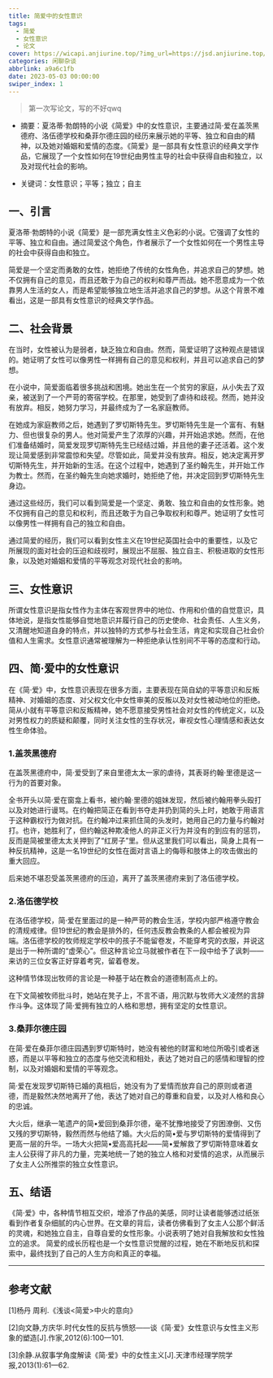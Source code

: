 ```yaml
---
title: 简爱中的女性意识
tags:
  - 简爱
  - 女性意识
  - 论文
cover: https://wicapi.anjiurine.top/?img_url=https://jsd.anjiurine.top/npm/q78kg-website-npm-cdn/57dac3c9-fb11-4fa1-a100-172a7172372d.png
categories: 闲聊杂谈
abbrlink: a9a6c1fb
date: 2023-05-03 00:00:00
swiper_index: 1
---
```


>第一次写论文，写的不好qwq

- 摘要：夏洛蒂·勃朗特的小说《简爱》中的女性意识，主要通过简·爱在盖茨黑德府、洛伍德学校和桑菲尔德庄园的经历来展示她的平等、独立和自由的精神，以及她对婚姻和爱情的态度。《简爱》是一部具有女性意识的经典文学作品，它展现了一个女性如何在19世纪由男性主导的社会中获得自由和独立，以及对现代社会的影响。

- 关键词：女性意识；平等；独立；自主

## 一、引言

夏洛蒂·勃朗特的小说《简爱》是一部充满女性主义色彩的小说。它强调了女性的平等、独立和自由。通过简爱这个角色，作者展示了一个女性如何在一个男性主导的社会中获得自由和独立。

简爱是一个坚定而勇敢的女性，她拒绝了传统的女性角色，并追求自己的梦想。她不仅拥有自己的意见，而且还敢于为自己的权利和尊严而战。她不愿意成为一个依靠男人生活的女人，而是希望能够独立地生活并追求自己的梦想。从这个背景不难看出，这是一部具有女性意识的经典文学作品。

## 二、社会背景

在当时，女性被认为是弱者，缺乏独立和自由。然而，简爱证明了这种观点是错误的。她证明了女性可以像男性一样拥有自己的意见和权利，并且可以追求自己的梦想。

在小说中，简爱面临着很多挑战和困境。她出生在一个贫穷的家庭，从小失去了双亲，被送到了一个严苛的寄宿学校。在那里，她受到了虐待和歧视。然而，她并没有放弃。相反，她努力学习，并最终成为了一名家庭教师。

在她成为家庭教师之后，她遇到了罗切斯特先生。罗切斯特先生是一个富有、有魅力、但也很复杂的男人。他对简爱产生了浓厚的兴趣，并开始追求她。然而，在他们准备结婚时，简爱发现罗切斯特先生已经结过婚，并且他的妻子还活着。这个发现让简爱感到非常震惊和失望。尽管如此，简爱并没有放弃。相反，她决定离开罗切斯特先生，并开始新的生活。在这个过程中，她遇到了圣约翰先生，并开始工作为教士。然而，在圣约翰先生向她求婚时，她拒绝了他，并决定回到罗切斯特先生身边。

通过这些经历，我们可以看到简爱是一个坚定、勇敢、独立和自由的女性形象。她不仅拥有自己的意见和权利，而且还敢于为自己争取权利和尊严。她证明了女性可以像男性一样拥有自己的独立和自由。

通过简爱的经历，我们可以看到女性主义在19世纪英国社会中的重要性，以及它所展现的面对社会的压迫和歧视时，展现出不屈服、独立自主、积极进取的女性形象，以及她对婚姻和爱情的平等观念对现代社会的影响。

## 三、女性意识

所谓女性意识是指女性作为主体在客观世界中的地位、作用和价值的自觉意识，具体地说，是指女性能够自觉地意识并履行自己的历史使命、社会责任、人生义务，又清醒地知道自身的特点，并以独特的方式参与社会生活，肯定和实现自己社会价值和人生需求。女性意识通常被理解为一种拒绝承认性别间不平等的态度和行动。

## 四、简·爱中的女性意识

在《简·爱》中，女性意识表现在很多方面，主要表现在简自幼的平等意识和反叛精神、对婚姻的态度、对父权文化中女性审美的反叛以及对女性被动地位的拒绝。简从小就有平等意识和反叛精神，她不愿意接受男性社会对女性的传统定义，以及对男性权力的质疑和颠覆，同时关注女性的生存状况，审视女性心理情感和表达女性生命体验。

### 1.盖茨黑德府

在盖茨黑德府中，简·爱受到了来自里德太太一家的虐待，其表哥约翰·里德是这一行为的首要对象。

全书开头以简·爱在窗龛上看书，被约翰·里德的姐妹发现，然后被约翰用拳头殴打以及对她进行谩骂。在约翰把简正在看到书夺走并扔到简的头上时，她敢于用语言于这种霸权行为做对抗。在约翰冲过来抓住简的头发时，她用自己的力量与约翰对打。也许，她胜利了，但约翰这种欺凌他人的非正义行为并没有的到应有的惩罚，反而是简被里德太太关押到了“红房子”里。但从这里我们可以看出，简身上具有一种反抗精神，这是一名19世纪的女性在面对言语上的侮辱和肢体上的攻击做出的重大回应。

后来她不堪忍受盖茨黑德府的压迫，离开了盖茨黑德府来到了洛伍德学校。

### 2.洛伍德学校

在洛伍德学校，简·爱在里面过的是一种严苛的教会生活，学校内部严格遵守教会的清规戒律。但19世纪的教会是排外的，任何违反教会教条的人都会被视为异端。洛伍德学校的牧师规定学校中的孩子不能留卷发，不能穿考究的衣服，并说这是出于一种所谓的“虚荣心”。但这种言论立马就被作者在下一段中给予了讽刺——来访的三位女客正好穿着考究，留着卷发。

这种情节体现出牧师的言论是一种基于站在教会的道德制高点上的。

在下文简被牧师批斗时，她站在凳子上，不言不语，用沉默与牧师大义凌然的言辞作斗争。这体现了简·爱拥有独立的人格和思想，拥有坚定的女性意识。

### 3.桑菲尔德庄园

在简·爱在桑菲尔德庄园遇到罗切斯特时，她没有被他的财富和地位所吸引或者迷惑，而是以平等和独立的态度与他交流和相处，表达了她对自己的感情和理智的控制，以及对婚姻和爱情的平等观念。

简·爱在发现罗切斯特已婚的真相后，她没有为了爱情而放弃自己的原则或者道德，而是毅然决然地离开了他，表达了她对自己的尊重和自爱，以及对人格和良心的忠诚。

大火后，继承一笔遗产的简•爱回到桑菲尔德，毫不犹豫地接受了穷困潦倒、又伤又残的罗切斯特，毅然而然与他结了婚。大火后的简•爱与罗切斯特的爱情得到了更高一层的升华。一场大火把简•爱高高托起——简•爱解救了罗切斯特意味着女主人公获得了非凡的力量，完美地统一了她的独立人格和对爱情的追求，从而展示了女主人公所推崇的独立女性意识。

## 五、结语

《简·爱》中，各种情节相互交织，增添了作品的美感，同时让读者能够透过纸张看到作者复杂细腻的内心世界。在文章的背后，读者仿佛看到了女主人公那个鲜活的灵魂，和她独立自主，自尊自爱的女性形象。小说表明了她对自我解放和女性独立的追求。 简爱的成长历程也是一个女性意识觉醒的过程，她在不断地反抗和探索中，最终找到了自己的人生方向和真正的幸福。

***

## 参考文献

[1]杨丹 周利.《浅谈<简爱>中火的意向》

[2]向文静,方庆华.时代女性的反抗与愤怒——谈《简·爱》女性意识与女性主义形象的塑造[J].作家,2012(6):100—101.

[3]余静.从叙事学角度解读《简·爱》中的女性主义[J].天津市经理学院学报,2013(1):61—62.
